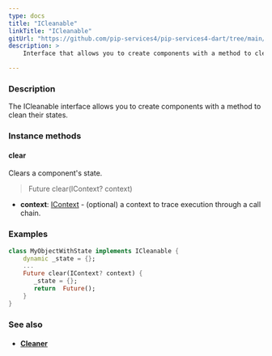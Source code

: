 ```yaml
---
type: docs
title: "ICleanable"
linkTitle: "ICleanable"
gitUrl: "https://github.com/pip-services4/pip-services4-dart/tree/main/pip-services4-components-dart"
description: >
    Interface that allows you to create components with a method to clean their states.

---
```


### Description

The ICleanable interface allows you to create components with a method to clean their states.

### Instance methods

#### clear
Clears a component's state.

> Future clear(IContext? context)

- **context**: [IContext](../../../components/context/icontext) - (optional) a context to trace execution through a call chain.

### Examples
```dart
class MyObjectWithState implements ICleanable {
    dynamic _state = {};
    ...
    Future clear(IContext? context) {
       _state = {};
       return  Future();
    }
}
```

### See also
- #### [Cleaner](../cleaner)
